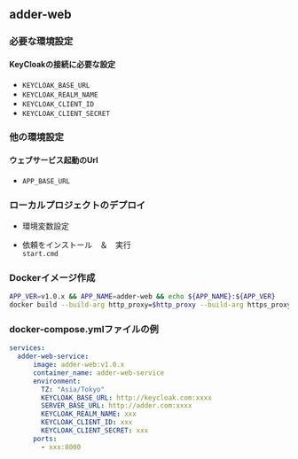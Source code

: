 ## adder-web

### 必要な環境設定  
#### KeyCloakの接続に必要な設定  
- `KEYCLOAK_BASE_URL`  
- `KEYCLOAK_REALM_NAME`  
- `KEYCLOAK_CLIENT_ID`  
- `KEYCLOAK_CLIENT_SECRET`

### 他の環境設定  
#### ウェブサービス起動のUrl 
 - `APP_BASE_URL`


### ローカルプロジェクトのデプロイ

- 環境変数設定 

- 依頼をインストール　＆　実行  
  `start.cmd`


### Dockerイメージ作成
```bash
APP_VER=v1.0.x && APP_NAME=adder-web && echo ${APP_NAME}:${APP_VER}
docker build --build-arg http_proxy=$http_proxy --build-arg https_proxy=$https_proxy -f ./WebApp.with.proxy.Dockerfile -t ${REGISTRY}/${APP_NAME}:${APP_VER} ./
```

### docker-compose.ymlファイルの例
```yaml
services:
  adder-web-service:
      image: adder-web:v1.0.x
      container_name: adder-web-service
      environment:
        TZ: "Asia/Tokyo"
        KEYCLOAK_BASE_URL: http://keycloak.com:xxxx
        SERVER_BASE_URL: http://adder.com:xxxx
        KEYCLOAK_REALM_NAME: xxx
        KEYCLOAK_CLIENT_ID: xxx
        KEYCLOAK_CLIENT_SECRET: xxx
      ports:
        - xxx:8000
```